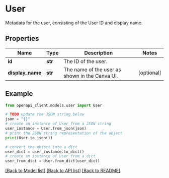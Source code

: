 # User

Metadata for the user, consisting of the User ID and display name.

## Properties

Name | Type | Description | Notes
------------ | ------------- | ------------- | -------------
**id** | **str** | The ID of the user. | 
**display_name** | **str** | The name of the user as shown in the Canva UI. | [optional] 

## Example

```python
from openapi_client.models.user import User

# TODO update the JSON string below
json = "{}"
# create an instance of User from a JSON string
user_instance = User.from_json(json)
# print the JSON string representation of the object
print(User.to_json())

# convert the object into a dict
user_dict = user_instance.to_dict()
# create an instance of User from a dict
user_from_dict = User.from_dict(user_dict)
```
[[Back to Model list]](../README.md#documentation-for-models) [[Back to API list]](../README.md#documentation-for-api-endpoints) [[Back to README]](../README.md)



